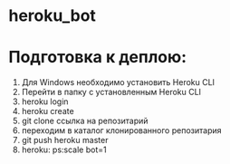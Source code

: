 # heroku_bot
# Подготовка к деплою:
1. Для Windows необходимо установить Heroku CLI
2. Перейти в папку с установленным Heroku CLI
3. heroku login
4. heroku create
5. git clone ссылка на репозитарий
6. переходим в каталог клонированного репозитария
7. git push heroku master
8. heroku: ps:scale bot=1
